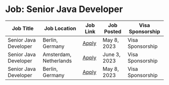 # Job: Senior Java Developer

| Job Title | Job Location | Job Link | Job Posted | Visa Sponsorship |
| --- | --- | --- | --- | --- |
| Senior Java Developer | Berlin, Germany | [Apply](https://join.com/companies/tabit-gmbh/7965075-senior-java-developer) | May 8, 2023 | Visa Sponsorship |
| Senior Java Developer | Amsterdam, Netherlands | [Apply](https://picnic.app/careers/jobs/4476506/technology--amp--engineering/amsterdam-north-holland-netherlands/senior-java-developer) | June 3, 2023 | Visa Sponsorship |
| Senior Java Developer | Berlin, Germany | [Apply](https://join.com/companies/tabit-gmbh/7965075-senior-java-developer) | May 8, 2023 | Visa Sponsorship |
